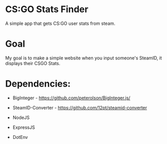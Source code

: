 # CS:GO Stats Finder
A simple app that gets CS:GO user stats from steam.

# Goal
My goal is to make a simple website when you input someone's SteamID, it displays their CSGO Stats.

# Dependencies:

- BigInteger - https://github.com/peterolson/BigInteger.js/

- SteamID-Converter - https://github.com/12pt/steamid-converter

- NodeJS

- ExpressJS

- DotEnv